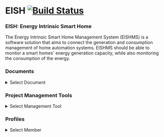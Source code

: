 # EISH [![Build Status](https://travis-ci.org/cos301-2019-se/EISH.svg?branch=master)](https://travis-ci.org/cos301-2019-se/EISH)

### EISH: Energy Intrinsic Smart Home
The Energy Intrinsic Smart Home Management System (EISHMS) is a software solution
that aims to connect the generation and consumption management of home automation systems. EISHMS should be able to monitor a smart homes' energy generation capacity, while also
monitoring the consumption of the energy.

### Documents
<details><summary> Select Document</summary><br>
- <a href="https://github.com/cos301-2019-se/EISH/blob/master/Documentation/SRS_EISHv2Demo4.pdf" target="_blank">Software Requirement Specification AND Architectural Design</a>
<br>
- <a href="https://github.com/cos301-2019-se/EISH/blob/master/Documentation/usermanual v2.pdf" target="_blank">User Manual</a>
<br>
- <a href="https://github.com/cos301-2019-se/EISH/blob/master/Documentation/CodingStandarddemo4.pdf" target="_blank">Coding Standards </a>
<br>
- <a href="https://github.com/cos301-2019-se/EISH/blob/master/Documentation/testingPolicyVersion2demo4.pdf" target="_blank">Testing Policy</a>
</details>

### Project Management Tools

<details><summary> Select Management Tool</summary><br>
- <a href="https://trello.com/b/HwwqggZa/monotoneid" target="_blank">Administration Management Board</a> <br>
- <a href="https://trello.com/b/zj2DTdGW/project-development" target="_blank">Project Management Board</a>
</details>

### Profiles
<details><summary> Select Member</summary><br>
- <a href="https://github.com/Given-Rakgoale" target="_blank">Given Rakgoale</a> <br>
- <a href="https://github.com/FulelaMjali" target="_blank">Fulela Mjali</a> <br>
- <a href="https://github.com/u15321861" target="_blank">Koketso Molawa</a> <br>
- <a href="https://github.com/NtlatlengL" target="_blank">Lebogang Ntlatleng</a> <br>
- <a href="https://github.com/KearabiloeNare" target="_blank">Kearabiloe Nare</a>  
</details>








